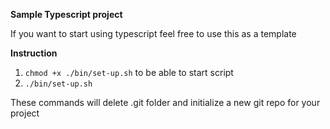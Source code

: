 **Sample Typescript project**

If you want to start using typescript feel free to use this as a template

**Instruction**

1. ``chmod +x ./bin/set-up.sh`` to be able to start script
2. ``./bin/set-up.sh``

These commands will delete .git folder and initialize a new git repo for your project

